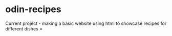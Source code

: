 # odin-recipes

Current project - making a basic website using html to showcase recipes for different dishes =